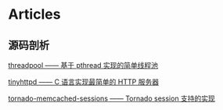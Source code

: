# Articles

## 源码剖析
[threadpool —— 基于 pthread 实现的简单线程池](https://github.com/AngryHacker/articles/issues/1#issue-369867252)

[tinyhttpd —— C 语言实现最简单的 HTTP 服务器](https://github.com/AngryHacker/articles/issues/2#issue-369871321)

[tornado-memcached-sessions —— Tornado session 支持的实现](https://github.com/AngryHacker/articles/blob/master/src/code_reading/tornado-memcached-sessions.md)

